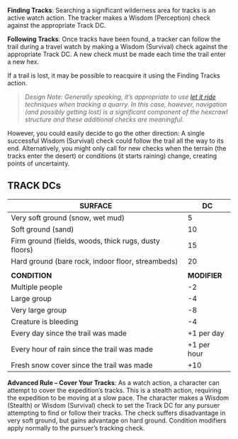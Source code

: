 **Finding Tracks**: Searching a significant wilderness area for tracks is an active watch action. The tracker makes a Wisdom (Perception) check against the appropriate Track DC.

**Following Tracks**: Once tracks have been found, a tracker can follow the trail during a travel watch by making a Wisdom (Survival) check against the appropriate Track DC. A new check must be made each time the trail enter a new hex.

If a trail is lost, it may be possible to reacquire it using the Finding Tracks action.

> _Design Note: Generally speaking, it’s appropriate to use [let it ride](https://thealexandrian.net/wordpress/38313/roleplaying-games/the-art-of-rulings-part-8-let-it-ride) techniques when tracking a quarry. In this case, however, navigation (and possibly getting lost) is a significant component of the hexcrawl structure and these additional checks are meaningful._

However, you could easily decide to go the other direction: A single successful Wisdom (Survival) check could follow the trail all the way to its end. Alternatively, you might only call for new checks when the terrain (the tracks enter the desert) or conditions (it starts raining) change, creating points of uncertainty.

## TRACK DCs

| **SURFACE** | **DC** |
| --- | --- |
| Very soft ground (snow, wet mud) | 5 |
| Soft ground (sand) | 10 |
| Firm ground (fields, woods, thick rugs, dusty floors) | 15 |
| Hard ground (bare rock, indoor floor, streambeds) | 20 |
|  |  |
| **CONDITION** | **MODIFIER** |
| Multiple people | \-2 |
| Large group | \-4 |
| Very large group | \-8 |
| Creature is bleeding | \-4 |
| Every day since the trail was made | +1 per day |
| Every hour of rain since the trail was made | +1 per hour |
| Fresh snow cover since the trail was made | +10 |

**Advanced Rule – Cover Your Tracks**: As a watch action, a character can attempt to cover the expedition’s tracks. This is a stealth action, requiring the expedition to be moving at a slow pace. The character makes a Wisdom (Stealth) or Wisdom (Survival) check to set the Track DC for any pursuer attempting to find or follow their tracks. The check suffers disadvantage in very soft ground, but gains advantage on hard ground. Condition modifiers apply normally to the pursuer’s tracking check.